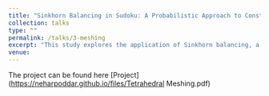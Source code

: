 ```yaml
---
title: "Sinkhorn Balancing in Sudoku: A Probabilistic Approach to Constraint Satisfaction"
collection: talks
type: ""
permalink: /talks/3-meshing
excerpt: "This study explores the application of Sinkhorn balancing, a probabilistic algorithm with lower computational complexity, robustness, and ability to handle diverse problems, as an effective technique in solving Sudoku puzzles compared to traditional back propagation methods. " 
venue:  
---
```


The project can be found here [Project](https://neharpoddar.github.io/files/Tetrahedral Meshing.pdf)